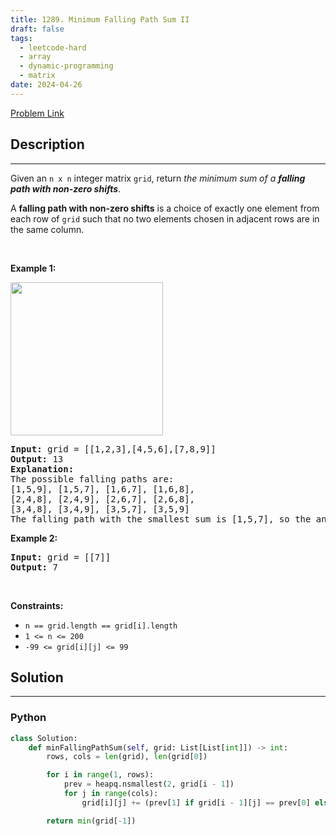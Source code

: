 ```yaml
---
title: 1289. Minimum Falling Path Sum II
draft: false
tags: 
  - leetcode-hard
  - array
  - dynamic-programming
  - matrix
date: 2024-04-26
---
```


[Problem Link](https://leetcode.com/problems/minimum-falling-path-sum-ii/)

## Description

---
<p>Given an <code>n x n</code> integer matrix <code>grid</code>, return <em>the minimum sum of a <strong>falling path with non-zero shifts</strong></em>.</p>

<p>A <strong>falling path with non-zero shifts</strong> is a choice of exactly one element from each row of <code>grid</code> such that no two elements chosen in adjacent rows are in the same column.</p>

<p>&nbsp;</p>
<p><strong class="example">Example 1:</strong></p>
<img alt="" src="https://assets.leetcode.com/uploads/2021/08/10/falling-grid.jpg" style="width: 244px; height: 245px;" />
<pre>
<strong>Input:</strong> grid = [[1,2,3],[4,5,6],[7,8,9]]
<strong>Output:</strong> 13
<strong>Explanation:</strong> 
The possible falling paths are:
[1,5,9], [1,5,7], [1,6,7], [1,6,8],
[2,4,8], [2,4,9], [2,6,7], [2,6,8],
[3,4,8], [3,4,9], [3,5,7], [3,5,9]
The falling path with the smallest sum is&nbsp;[1,5,7], so the answer is&nbsp;13.
</pre>

<p><strong class="example">Example 2:</strong></p>

<pre>
<strong>Input:</strong> grid = [[7]]
<strong>Output:</strong> 7
</pre>

<p>&nbsp;</p>
<p><strong>Constraints:</strong></p>

<ul>
	<li><code>n == grid.length == grid[i].length</code></li>
	<li><code>1 &lt;= n &lt;= 200</code></li>
	<li><code>-99 &lt;= grid[i][j] &lt;= 99</code></li>
</ul>


## Solution

---
### Python
``` py title='minimum-falling-path-sum-ii'
class Solution:
    def minFallingPathSum(self, grid: List[List[int]]) -> int:
        rows, cols = len(grid), len(grid[0])

        for i in range(1, rows):
            prev = heapq.nsmallest(2, grid[i - 1])
            for j in range(cols):
                grid[i][j] += (prev[1] if grid[i - 1][j] == prev[0] else prev[0])

        return min(grid[-1])
```

